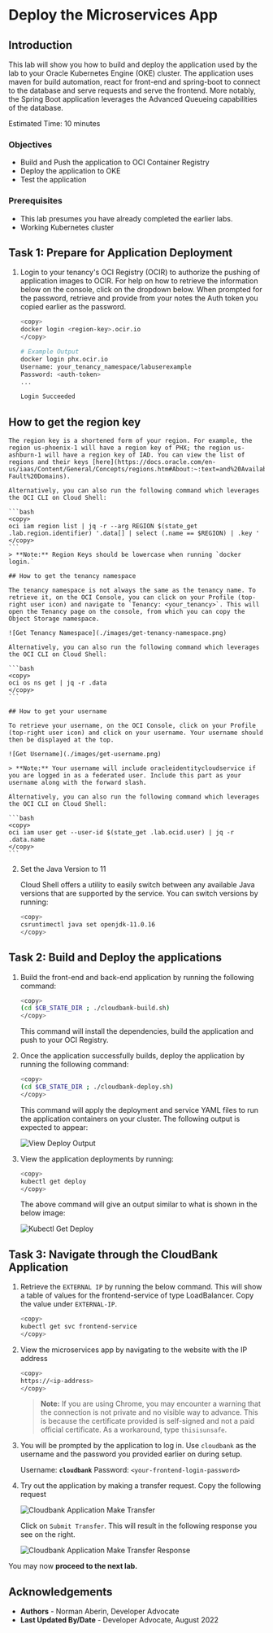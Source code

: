 # Deploy the Microservices App

## Introduction
This lab will show you how to build and deploy the application used by the lab to your Oracle Kubernetes Engine (OKE) cluster. The application uses maven for build automation, react for front-end and spring-boot to connect to the database and serve requests and serve the frontend. More notably, the Spring Boot application leverages the Advanced Queueing capabilities of the database.

Estimated Time: 10 minutes

### Objectives

* Build and Push the application to OCI Container Registry
* Deploy the application to OKE
* Test the application

### Prerequisites

* This lab presumes you have already completed the earlier labs.
* Working Kubernetes cluster

## Task 1: Prepare for Application Deployment

1. Login to your tenancy's OCI Registry (OCIR) to authorize the pushing of application images to OCIR. For help on how to retrieve the information below on the console, click on the dropdown below. When prompted for the password, retrieve and provide from your notes the Auth token you copied earlier as the password.

    ```bash
    <copy>
    docker login <region-key>.ocir.io
    </copy>
    ```

    ```bash
    # Example Output
    docker login phx.ocir.io
    Username: your_tenancy_namespace/labuserexample
    Password: <auth-token>
    ...

    Login Succeeded
    ```

  ## How to get the region key
     
    The region key is a shortened form of your region. For example, the region us-phoenix-1 will have a region key of PHX; the region us-ashburn-1 will have a region key of IAD. You can view the list of regions and their keys [here](https://docs.oracle.com/en-us/iaas/Content/General/Concepts/regions.htm#About:~:text=and%20Availability%20Domains-,About%20Regions%20and%20Availability%20Domains,-Fault%20Domains). 

    Alternatively, you can also run the following command which leverages the OCI CLI on Cloud Shell:

    ```bash
    <copy>
    oci iam region list | jq -r --arg REGION $(state_get .lab.region.identifier) '.data[] | select (.name == $REGION) | .key '
    </copy>
    ```
    > **Note:** Region Keys should be lowercase when running `docker login.`

    ## How to get the tenancy namespace

    The tenancy namespace is not always the same as the tenancy name. To retrieve it, on the OCI Console, you can click on your Profile (top-right user icon) and navigate to `Tenancy: <your_tenancy>`. This will open the Tenancy page on the console, from which you can copy the Object Storage namespace.

    ![Get Tenancy Namespace](./images/get-tenancy-namespace.png)

    Alternatively, you can also run the following command which leverages the OCI CLI on Cloud Shell:

    ```bash
    <copy>
    oci os ns get | jq -r .data
    </copy>
    ```

    ## How to get your username
     
    To retrieve your username, on the OCI Console, click on your Profile (top-right user icon) and click on your username. Your username should then be displayed at the top.

    ![Get Username](./images/get-username.png)

    > **Note:** Your username will include oracleidentitycloudservice if you are logged in as a federated user. Include this part as your username along with the forward slash.

    Alternatively, you can also run the following command which leverages the OCI CLI on Cloud Shell:

    ```bash
    <copy>
    oci iam user get --user-id $(state_get .lab.ocid.user) | jq -r .data.name
    </copy>
    ```

2. Set the Java Version to 11

    Cloud Shell offers a utility to easily switch between any available Java versions that are supported by the service. You can switch versions by running:

    ```bash
    <copy>
    csruntimectl java set openjdk-11.0.16
    </copy>
    ```

## Task 2: Build and Deploy the applications

1. Build the front-end and back-end application by running the following command:

    ```bash
    <copy>
    (cd $CB_STATE_DIR ; ./cloudbank-build.sh)
    </copy>
    ```

    This command will install the dependencies, build the application and push to your OCI Registry.

2. Once the application successfully builds, deploy the application by running the following command:

    ```bash
    <copy>
    (cd $CB_STATE_DIR ; ./cloudbank-deploy.sh)
    </copy>
    ```

    This command will apply the deployment and service YAML files to run the application containers on your cluster. The following output is expected to appear:

    ![View Deploy Output](./images/view-cloudbank-deploy-output.png)

3. View the application deployments by running:

    ```bash
    <copy>
    kubectl get deploy
    </copy>
    ```
    The above command will give an output similar to what is shown in the below image:

    ![Kubectl Get Deploy](./images/kubectl-get-deploy.png)

## Task 3: Navigate through the CloudBank Application

1. Retrieve the `EXTERNAL IP` by running the below command. This will show a table of values for the frontend-service of type LoadBalancer. Copy the value under `EXTERNAL-IP`.

    ```bash
    <copy>
    kubectl get svc frontend-service 
    </copy>
    ```

2. View the microservices app by navigating to the website with the IP address
   
    ```bash
    <copy>
    https://<ip-address>
    </copy>
     ```

    > **Note:** If you are using Chrome, you may encounter a warning that the connection is not private and no visible way to advance. This is because the certificate provided is self-signed and not a paid official certificate. As a workaround, type `thisisunsafe`.


3. You will be prompted by the application to log in. Use `cloudbank` as the username and the password you provided earlier on during setup. 

    Username: __`cloudbank`__
    Password: `<your-frontend-login-password>`

4. Try out the application by making a transfer request. Copy the following request

    ![Cloudbank Application Make Transfer](images/make-transfer-request.png " ")

    Click on `Submit Transfer`. This will result in the following response you see on the right.
    
    ![Cloudbank Application Make Transfer Response](images/transfer-request-response.png " ")

You may now **proceed to the next lab.**

## Acknowledgements

* **Authors** - Norman Aberin, Developer Advocate
* **Last Updated By/Date** - Developer Advocate, August 2022
